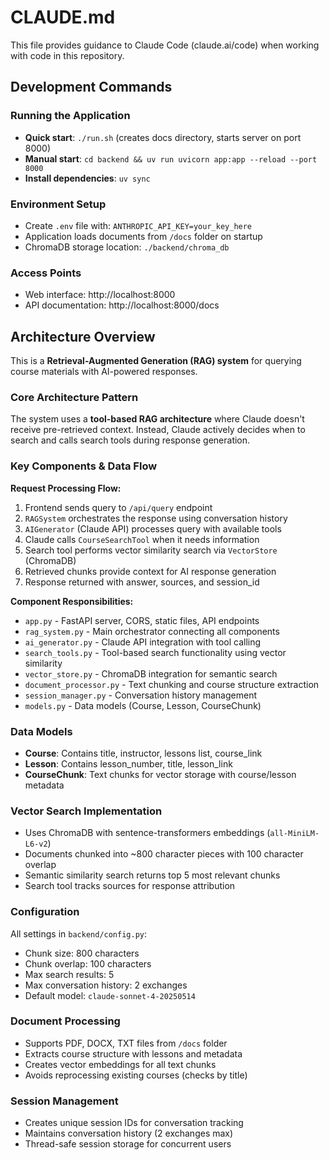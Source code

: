 # CLAUDE.md

This file provides guidance to Claude Code (claude.ai/code) when working with code in this repository.

## Development Commands

### Running the Application
- **Quick start**: `./run.sh` (creates docs directory, starts server on port 8000)
- **Manual start**: `cd backend && uv run uvicorn app:app --reload --port 8000`
- **Install dependencies**: `uv sync`

### Environment Setup
- Create `.env` file with: `ANTHROPIC_API_KEY=your_key_here`
- Application loads documents from `/docs` folder on startup
- ChromaDB storage location: `./backend/chroma_db`

### Access Points
- Web interface: http://localhost:8000
- API documentation: http://localhost:8000/docs

## Architecture Overview

This is a **Retrieval-Augmented Generation (RAG) system** for querying course materials with AI-powered responses.

### Core Architecture Pattern
The system uses a **tool-based RAG architecture** where Claude doesn't receive pre-retrieved context. Instead, Claude actively decides when to search and calls search tools during response generation.

### Key Components & Data Flow

**Request Processing Flow:**
1. Frontend sends query to `/api/query` endpoint
2. `RAGSystem` orchestrates the response using conversation history
3. `AIGenerator` (Claude API) processes query with available tools
4. Claude calls `CourseSearchTool` when it needs information
5. Search tool performs vector similarity search via `VectorStore` (ChromaDB)
6. Retrieved chunks provide context for AI response generation
7. Response returned with answer, sources, and session_id

**Component Responsibilities:**
- `app.py` - FastAPI server, CORS, static files, API endpoints
- `rag_system.py` - Main orchestrator connecting all components
- `ai_generator.py` - Claude API integration with tool calling
- `search_tools.py` - Tool-based search functionality using vector similarity
- `vector_store.py` - ChromaDB integration for semantic search
- `document_processor.py` - Text chunking and course structure extraction
- `session_manager.py` - Conversation history management
- `models.py` - Data models (Course, Lesson, CourseChunk)

### Data Models
- **Course**: Contains title, instructor, lessons list, course_link
- **Lesson**: Contains lesson_number, title, lesson_link
- **CourseChunk**: Text chunks for vector storage with course/lesson metadata

### Vector Search Implementation
- Uses ChromaDB with sentence-transformers embeddings (`all-MiniLM-L6-v2`)
- Documents chunked into ~800 character pieces with 100 character overlap
- Semantic similarity search returns top 5 most relevant chunks
- Search tool tracks sources for response attribution

### Configuration
All settings in `backend/config.py`:
- Chunk size: 800 characters
- Chunk overlap: 100 characters  
- Max search results: 5
- Max conversation history: 2 exchanges
- Default model: `claude-sonnet-4-20250514`

### Document Processing
- Supports PDF, DOCX, TXT files from `/docs` folder
- Extracts course structure with lessons and metadata
- Creates vector embeddings for all text chunks
- Avoids reprocessing existing courses (checks by title)

### Session Management
- Creates unique session IDs for conversation tracking
- Maintains conversation history (2 exchanges max)
- Thread-safe session storage for concurrent users